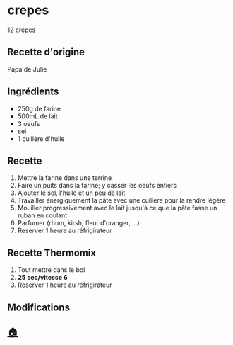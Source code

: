 # crepes

12 crêpes

## Recette d'origine
Papa de Julie

## Ingrédients
- 250g de farine
- 500mL de lait
- 3 oeufs
- sel
- 1 cuillère d'huile

## Recette
1. Mettre la farine dans une terrine
1. Faire un puits dans la farine; y casser les oeufs entiers
1. Ajouter le sel, l'huile et un peu de lait
1. Travailler énergiquement la pâte avec une cuillère pour la rendre légère
1. Mouiller progressivement avec le lait jusqu'à ce que la pâte fasse un ruban en coulant
1. Parfumer (rhum, kirsh, fleur d'oranger, ...)
1. Reserver 1 heure au réfrigirateur

## Recette Thermomix
1. Tout mettre dans le bol
1. **25 sec/vitesse 6**
1. Reserver 1 heure au réfrigirateur

## Modifications


## [:house:](/)
